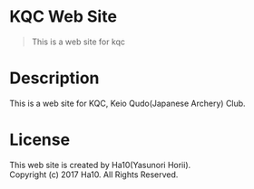 # KQC Web Site

> This is a web site for kqc

# Description
This is a web site for KQC, Keio Qudo(Japanese Archery) Club.

# License
This web site is created by Ha10(Yasunori Horii).  
Copyright (c) 2017 Ha10. All Rights Reserved.
<!-- ## Build Setup

``` bash
# install dependencies
npm install

# serve with hot reload at localhost:8080
npm run dev

# build for production with minification
npm run build

# build for production and view the bundle analyzer report
npm run build --report

# run unit tests
npm run unit

# run e2e tests
npm run e2e

# run all tests
npm test
```

For detailed explanation on how things work, checkout the [guide](http://vuejs-templates.github.io/webpack/) and [docs for vue-loader](http://vuejs.github.io/vue-loader). -->
